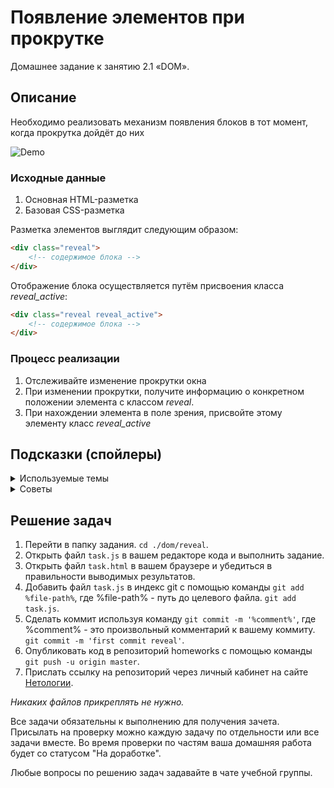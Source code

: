 # Появление элементов при прокрутке

Домашнее задание к занятию 2.1 «DOM».

## Описание 

Необходимо реализовать механизм появления блоков в тот момент, когда прокрутка 
дойдёт до них

![Demo](./demo.gif)

### Исходные данные

1. Основная HTML-разметка
2. Базовая CSS-разметка

Разметка элементов выглядит следующим образом:

```html
<div class="reveal">
    <!-- содержимое блока -->
</div>
```

Отображение блока осуществляется путём присвоения класса *reveal_active*:

```html
<div class="reveal reveal_active">
    <!-- содержимое блока -->
</div>
```

### Процесс реализации

1. Отслеживайте изменение прокрутки окна
2. При изменении прокрутки, получите информацию о конкретном положении элемента
с классом *reveal*.
3. При нахождении элемента в поле зрения, присвойте этому элементу класс *reveal_active*

## Подсказки (спойлеры)

<details>
<summary>Используемые темы</summary>

1. Событие *scroll*
2. Метод *getBoundingClientRect*

</details>

<details>
<summary>Советы</summary>

Обратите внимание, что при прокрутке возвращаемые координаты
*getBoundingClientRect()* меняются

</details>

## Решение задач
1. Перейти в папку задания. `cd ./dom/reveal`.
2. Открыть файл `task.js` в вашем редакторе кода и выполнить задание.
3. Открыть файл `task.html` в вашем браузере и убедиться в правильности выводимых результатов.
4. Добавить файл `task.js` в индекс git с помощью команды `git add %file-path%`, где %file-path% - путь до целевого файла. `git add task.js`.
5. Сделать коммит используя команду `git commit -m '%comment%'`, где %comment% - это произвольный комментарий к вашему коммиту. `git commit -m 'first commit reveal'`.
6. Опубликовать код в репозиторий homeworks с помощью команды `git push -u origin master`.
7. Прислать ссылку на репозиторий через личный кабинет на сайте [Нетологии][6].

[0]: https://github.com/
[1]: https://www.sublimetext.com/
[2]: https://code.visualstudio.com/
[3]: https://github.com/netology-code/guides/tree/master/github
[4]: https://git-scm.com/
[5]: https://github.com/netology-code/guides/blob/master/git/REAMDE.md
[6]: https://netology.ru/

*Никаких файлов прикреплять не нужно.*

Все задачи обязательны к выполнению для получения зачета. Присылать на проверку можно каждую задачу по отдельности или все задачи вместе. Во время проверки по частям ваша домашняя работа будет со статусом "На доработке".

Любые вопросы по решению задач задавайте в чате учебной группы.
